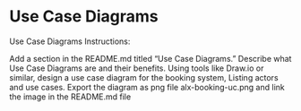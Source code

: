 # Use Case Diagrams
Use Case Diagrams 
Instructions:

Add a section in the README.md titled “Use Case Diagrams.”
Describe what Use Case Diagrams are and their benefits.
Using tools like Draw.io or similar, design a use case diagram for the booking system, Listing actors and use cases.
Export the diagram as png file alx-booking-uc.png and link the image in the README.md file
